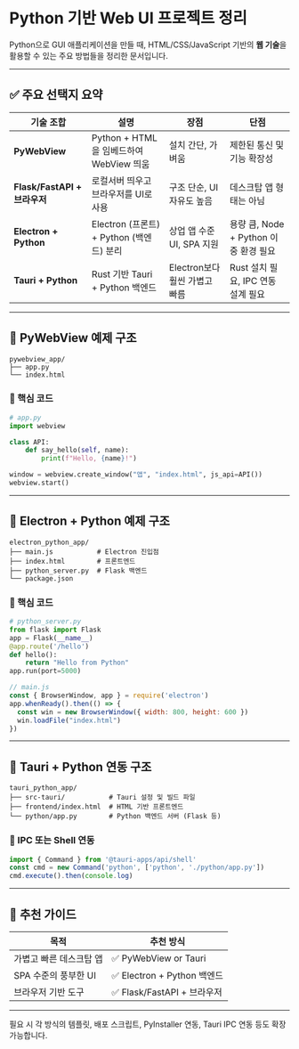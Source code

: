 # Python 기반 Web UI 프로젝트 정리

Python으로 GUI 애플리케이션을 만들 때, HTML/CSS/JavaScript 기반의 **웹 기술**을 활용할 수 있는 주요 방법들을 정리한 문서입니다.

---

## ✅ 주요 선택지 요약

| 기술 조합 | 설명 | 장점 | 단점 |
|------------|------|------|------|
| **PyWebView** | Python + HTML을 임베드하여 WebView 띄움 | 설치 간단, 가벼움 | 제한된 통신 및 기능 확장성 |
| **Flask/FastAPI + 브라우저** | 로컬서버 띄우고 브라우저를 UI로 사용 | 구조 단순, UI 자유도 높음 | 데스크탑 앱 형태는 아님 |
| **Electron + Python** | Electron (프론트) + Python (백엔드) 분리 | 상업 앱 수준 UI, SPA 지원 | 용량 큼, Node + Python 이중 환경 필요 |
| **Tauri + Python** | Rust 기반 Tauri + Python 백엔드 | Electron보다 훨씬 가볍고 빠름 | Rust 설치 필요, IPC 연동 설계 필요 |

---

## 📁 PyWebView 예제 구조
```
pywebview_app/
├── app.py
└── index.html
```

### 🔸 핵심 코드
```python
# app.py
import webview

class API:
    def say_hello(self, name):
        print(f"Hello, {name}!")

window = webview.create_window("앱", "index.html", js_api=API())
webview.start()
```

---

## 📁 Electron + Python 예제 구조
```
electron_python_app/
├── main.js           # Electron 진입점
├── index.html        # 프론트엔드
├── python_server.py  # Flask 백엔드
└── package.json
```

### 🔸 핵심 코드
```python
# python_server.py
from flask import Flask
app = Flask(__name__)
@app.route('/hello')
def hello():
    return "Hello from Python"
app.run(port=5000)
```
```javascript
// main.js
const { BrowserWindow, app } = require('electron')
app.whenReady().then(() => {
  const win = new BrowserWindow({ width: 800, height: 600 })
  win.loadFile("index.html")
})
```

---

## 📁 Tauri + Python 연동 구조
```
tauri_python_app/
├── src-tauri/           # Tauri 설정 및 빌드 파일
├── frontend/index.html  # HTML 기반 프론트엔드
└── python/app.py        # Python 백엔드 서버 (Flask 등)
```

### 🔸 IPC 또는 Shell 연동
```javascript
import { Command } from '@tauri-apps/api/shell'
const cmd = new Command('python', ['python', './python/app.py'])
cmd.execute().then(console.log)
```

---

## 🚀 추천 가이드

| 목적 | 추천 방식 |
|------|------------|
| 가볍고 빠른 데스크탑 앱 | ✅ PyWebView or Tauri |
| SPA 수준의 풍부한 UI | ✅ Electron + Python 백엔드 |
| 브라우저 기반 도구 | ✅ Flask/FastAPI + 브라우저 |

---

필요 시 각 방식의 템플릿, 배포 스크립트, PyInstaller 연동, Tauri IPC 연동 등도 확장 가능합니다.

